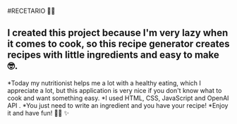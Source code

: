 #RECETARIO 👩‍🍳
## I created this project because I'm very lazy when it comes to cook, so this recipe generator creates recipes with little ingredients and easy to make 🤓. 
*Today my nutritionist helps me a lot with a healthy eating, which I appreciate a lot, but this application is very nice if you don't know what to cook and want something easy. 
*I used HTML, CSS, JavaScript and OpenAI API .
*You just need to write an ingredient and you have your recipe!
*Enjoy it and have fun! 👩‍🍳 ✨
